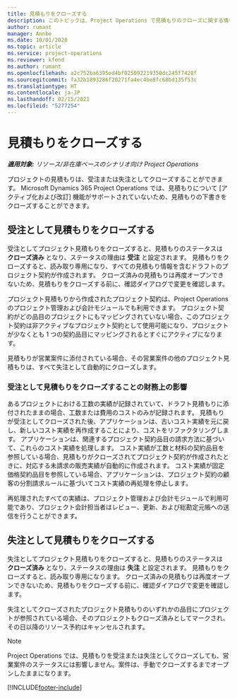 ```yaml
---
title: 見積もりをクローズする
description: このトピックは、Project Operations で見積もりのクローズに関する情報を提供します。
author: rumant
manager: Annbe
ms.date: 10/01/2020
ms.topic: article
ms.service: project-operations
ms.reviewer: kfend
ms.author: rumant
ms.openlocfilehash: a2c752ba6395ed4bf025092219350dc245f7428f
ms.sourcegitcommit: fa32b1893286f20271fa4ec4be8fc68bd135f53c
ms.translationtype: HT
ms.contentlocale: ja-JP
ms.lasthandoff: 02/15/2021
ms.locfileid: "5277254"
---
```

# <a name="close-a-quote"></a>見積もりをクローズする

_**適用対象:** リソース/非在庫ベースのシナリオ向け Project Operations_

プロジェクトの見積もりは、受注または失注としてクローズすることができます。 Microsoft Dynamics 365 Project Operations では、見積もりについて [アクティブ化および改訂] 機能がサポートされていないため、見積もりの下書きをクローズすることができます。

## <a name="close-a-quote-as-won"></a>受注として見積もりをクローズする

受注としてプロジェクト見積もりをクローズすると、見積もりのステータスは **クローズ済み** となり、ステータスの理由は **受注** と設定されます。 見積もりをクローズすると、読み取り専用になり、すべての見積もり情報を含むドラフトのプロジェクト契約が作成されます。 クローズ済みの見積もりは再度オープンできないため、見積もりをクローズする前に、確認ダイアログで変更を確認します。

プロジェクト見積もりから作成されたプロジェクト契約は、Project Operations のプロジェクト管理および会計モジュールでも利用できます。 プロジェクト契約がどの品目のプロジェクトにもマッピングされていない場合、このプロジェクト契約は非アクティブなプロジェクト契約として使用可能になり、プロジェクトが少なくとも 1 つの契約品目にマッピングされるとすぐにアクティブになります。

見積もりが営業案件に添付されている場合、その営業案件の他のプロジェクト見積もりは、すべて失注として自動的にクローズします。

### <a name="financial-impact-of-closing-a-quote-as-won"></a>受注として見積もりをクローズすることの財務上の影響

あるプロジェクトにおける工数の実績が記録されていて、ドラフト見積もりに添付されたままの場合、工数または費用のコストのみが記録されます。 見積もりが受注としてクローズされた後、アプリケーションは、古いコスト実績を元に戻し、新しいコスト実績を再作成することにより、コストをリファクタリングします。 アプリケーションは、関連するプロジェクト契約品目の請求方法に基づいて、これらのコスト実績を処理します。 コスト実績が工数と材料の契約品目を参照している場合、見積もりがクローズされてプロジェクト契約が作成されたときに、対応する未請求の販売実績が自動的に作成されます。 コスト実績が固定価格契約品目を参照している場合、アプリケーションは、プロジェクト契約の顧客の分割請求ルールに基づいてコスト実績の再処理を停止します。

再処理されたすべての実績は、プロジェクト管理および会計モジュールで利用可能であり、プロジェクト会計担当者はレビュー、更新、および総勘定元帳への送信を行うことができます。 

## <a name="close-a-quote-as-lost"></a>失注として見積もりをクローズする

失注としてプロジェクト見積もりをクローズすると、見積もりのステータスは **クローズ済み** となり、ステータスの理由は **失注** と設定されます。 見積もりをクローズすると、読み取り専用になります。 クローズ済みの見積もりは再度オープンできないため、見積もりをクローズする前に、確認ダイアログで変更を確認します。

失注としてクローズされたプロジェクト見積もりのいずれかの品目にプロジェクトが参照されている場合、そのプロジェクトもクローズ済みとしてマークされ、その日以降のリソース予約はキャンセルされます。

> [!NOTE]
> Project Operations では、見積もりを受注または失注としてクローズしても、営業案件のステータスには影響しません。案件は、手動でクローズするまでオープンしたままになります。


[!INCLUDE[footer-include](../includes/footer-banner.md)]